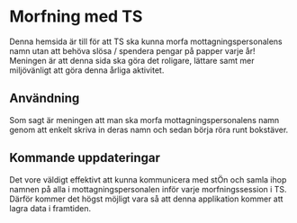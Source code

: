 # Morfning med TS

Denna hemsida är till för att TS ska kunna morfa mottagningspersonalens namn utan att behöva slösa / spendera pengar på papper varje år!
Meningen är att denna sida ska göra det roligare, lättare samt mer miljövänligt att göra denna årliga aktivitet.

## Användning

Som sagt är meningen att man ska morfa mottagningspersonalens namn genom att enkelt skriva in deras namn och sedan börja röra runt bokstäver. 

## Kommande uppdateringar

Det vore väldigt effektivt att kunna kommunicera med stÖn och samla ihop namnen på alla i mottagningspersonalen inför varje morfningssession i TS. Därför kommer det högst möjligt vara så att denna applikation kommer att lagra data i framtiden. 

